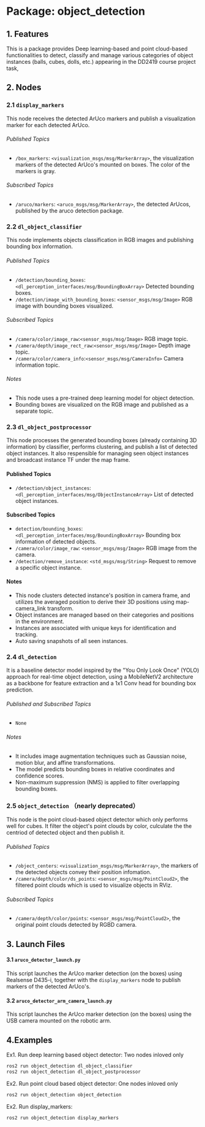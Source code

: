 # Package: object_detection

## 1. Features
This is a package provides Deep learning-based and point cloud-based functionalities to detect, classify and manage various categories of object instances (balls, cubes, dolls, etc.) appearing in the DD2419 course project task,

## 2. Nodes

### 2.1 `display_markers`
This node receives the detected ArUco markers and publish a visualization marker for each detected ArUco.

###### Published Topics
- `/box_markers`: `<visualization_msgs/msg/MarkerArray>`, the visualization markers of the detected ArUco's mounted on boxes. The color of the markers is gray.

###### Subscribed Topics
- `/aruco/markers`: `<aruco_msgs/msg/MarkerArray>`, the detected ArUcos, published by the aruco detection package.

### 2.2 `dl_object_classifier` 

This node implements objects classification in RGB images and publishing bounding box information.

###### Published Topics

- `/detection/bounding_boxes`:`<dl_perception_interfaces/msg/BoundingBoxArray>` Detected bounding boxes.
- `/detection/image_with_bounding_boxes`: `<sensor_msgs/msg/Image>` RGB image with bounding boxes visualized.

###### Subscribed Topics

- `/camera/color/image_raw`:`<sensor_msgs/msg/Image>` RGB image topic.
- `/camera/depth/image_rect_raw`:`<sensor_msgs/msg/Image>` Depth image topic.
- `/camera/color/camera_info`:`<sensor_msgs/msg/CameraInfo>` Camera information topic.

###### Notes

- This node uses a pre-trained deep learning model for object detection.
- Bounding boxes are visualized on the RGB image and published as a separate topic.

### 2.3 `dl_object_postprocessor`

This node processes the generated bounding boxes (already containing 3D information) by classifier, performs clustering, and publish a list of detected object instances. It also respensible for managing seen object instances and broadcast instance TF under the map frame.

#### Published Topics

- `/detection/object_instances`: `<dl_perception_interfaces/msg/ObjectInstanceArray>` List of detected object instances.

#### Subscribed Topics

- `detection/bounding_boxes`: `<dl_perception_interfaces/msg/BoundingBoxArray>` Bounding box information of detected objects.
- `/camera/color/image_raw`: `<sensor_msgs/msg/Image>` RGB image from the camera.
- `/detection/remove_instance`: `<std_msgs/msg/String>` Request to remove a specific object instance.

#### Notes

- This node clusters detected instance's position in camera frame, and utilizes the averaged position to derive their 3D positions using map-camera_link transform.
- Object instances are managed based on their categories and positions in the environment.
- Instances are associated with unique keys for identification and tracking.
- Auto saving snapshots of all seen instances.



### 2.4 `dl_detection`
It is a baseline detector model inspired by the "You Only Look Once" (YOLO) approach for real-time object detection, using a MobileNetV2 architecture as a backbone for feature extraction and a 1x1 Conv head for bounding box prediction.

###### Published and Subscribed Topics
- `None`

###### Notes

- It includes image augmentation techniques such as Gaussian noise, motion blur, and affine transformations.
- The model predicts bounding boxes in relative coordinates and confidence scores.
- Non-maximum suppression (NMS) is applied to filter overlapping bounding boxes.



### 2.5 `object_detection` （nearly deprecated）
This node is the  point cloud-based object detector which only performs well for cubes.
It filter the object's point clouds by color, culculate the the centriod of detected object and then publish it. 

###### Published Topics
- `/object_centers`: `<visualization_msgs/msg/MarkerArray>`, the markers of the detected objects convey their position infomation. 
- `/camera/depth/color/ds_points`: `<sensor_msgs/msg/PointCloud2>`, the filtered point clouds which is used to visualize objects in RViz.

###### Subscribed Topics
- `/camera/depth/color/points`: `<sensor_msgs/msg/PointCloud2>`, the original point clouds detected by RGBD camera.


## 3. Launch Files
#### 3.1 `aruco_detector_launch.py`
This script launches the ArUco marker detection (on the boxes) using Realsense D435-i, together with the `display_markers` node to publish markers of the detected ArUco's.

#### 3.2 `aruco_detector_arm_camera_launch.py`
This script launches the ArUco marker detection (on the boxes) using the USB camera mounted on the robotic arm.

## 4.Examples
Ex1. Run deep learning based object detector: Two nodes inloved only
```bash
ros2 run object_detection dl_object_classifier
ros2 run object_detection dl_object_postprocessor
```
Ex2. Run point cloud based object detector: One nodes inloved only
```bash
ros2 run object_detection object_detection
```
Ex2. Run display_markers: 

```bash
ros2 run object_detection display_markers
```
